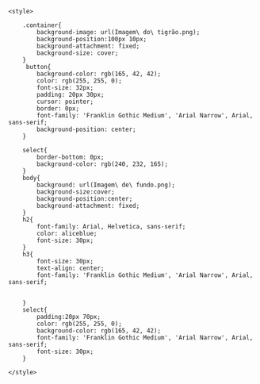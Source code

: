 <!DOCTYPE html>
<html lang="en">
<head>
    <meta charset="UTF-8">
    <meta name="viewport" content="width=device-width, initial-scale=1.0">
    <title>Correndo sobre o tempo</title>

    <style>

        .container{
            background-image: url(Imagem\ do\ tigrão.png);
            background-position:100px 10px;
            background-attachment: fixed;
            background-size: cover;
        }
         button{
            background-color: rgb(165, 42, 42);
            color: rgb(255, 255, 0);
            font-size: 32px;
            padding: 20px 30px;
            cursor: pointer;
            border: 0px;
            font-family: 'Franklin Gothic Medium', 'Arial Narrow', Arial, sans-serif;
            background-position: center;
        }

        select{
            border-bottom: 0px; 
            background-color: rgb(240, 232, 165);
        }
        body{
            background: url(Imagem\ de\ fundo.png);
            background-size:cover;
            background-position:center;
            background-attachment: fixed;
        }
        h2{
            font-family: Arial, Helvetica, sans-serif;
            color: aliceblue;
            font-size: 30px;
        }
        h3{
            font-size: 30px;
            text-align: center;
            font-family: 'Franklin Gothic Medium', 'Arial Narrow', Arial, sans-serif;
        

        }
        select{
            padding:20px 70px;
            color: rgb(255, 255, 0);
            background-color: rgb(165, 42, 42);
            font-family: 'Franklin Gothic Medium', 'Arial Narrow', Arial, sans-serif;
            font-size: 30px;
        }
        
    </style>  
</head>
<body>
    <audio 

    id="sound"   
    src="./Som de Relógio Tic Tac.mp3"
    style="display: none;">
    </audio>


    <div class="container">

    <!--Criando select Segundos-->
    <h2>Segundos</h2>
    <select id="Segundos" name="Segundos"></select>

    <!--Criando o select Minutos-->   
    <h2>Minutos</h2>
    <select id="Minutos" name="Minutos"></select>

    
    <!--Criando select Horas-->
    <h2>Horas</h2>
    <select id="Horas" name="Horas" ></select>

    <!--Coloquei um espaço entre os butões de selecionar e começar-->
    <br>
    <br>    

    <!--CRIADO BUTÃO DE COMEÇAR-->
    <button id="Comecar">Começar!</button>
    </div>

   <!--CRIEI UM ID CHAMADO DISPLAY-->
    <div id="display">
        <h3>00:00:00</h3>

    
        <div class="alert"
        style="text-align: center;">
        
        </div>
      </div>

    <!--CRIANDO O SCRIPT-->
    <script>

        //Criando display
    var display = document.getElementById('display');

    //Criando display para Minutos
    var Minutos = document.getElementById('Minutos');

    //Criando display para Segundos
    var Segundos = document.getElementById('Segundos');

    //Criando display para Horas
    var Horas = document.getElementById('Horas');

    //Criando display para Comecar
    var Comecar = document.getElementById('Comecar');

    var cronometroSeg;//Varialvel Cronometro Segundos
    var MinutosAtual;//Varialvel Minuto Atual
    var SegundosAtual;//Varialvel Segundo Atual
    var HorasAtual;//Varialvel Hora Atual
    var interval;//Varialvel Intervalo

    //Preenchendo os minutos (até 60 minutos)
    for (var i = 0; i <=60; i++){
        Minutos.innerHTML+='<option value="'+i+'">'+i+'</option>';
    }

    //Preenchendo os segundos (até 60 segudos)
    for (var i = 0; i<=60; i++){
        Segundos.innerHTML+='<Option value="'+i+'">'+i+'</option>';
    }
       for (var i = 0; i <=60; i++){
        Minutos.innerHTML+='<option value="'+i+'">'+i+'</option>';
    }

    //Preenchendo os horas (até 60 horas)
    for (var i=0; i<=60; i++){
        Horas.innerHTML+='<option value="'+i+'">'+i+'</option>';
    }

    Comecar.addEventListener('click',function(){

        MinutosAtual = Minutos.value;
        SegundosAtual = Segundos.value;
        HorasAtual   = Horas.value;

        //criar tempo inicial
        display.childNodes[1].innerHTML = formatarTempo(HorasAtual) + ":" + formatarTempo(MinutosAtual) + ":" + formatarTempo(SegundosAtual);

        //Começar a contagem do tempo
        interval = setInterval(function(){

            SegundosAtual--;

            if(SegundosAtual <0){
                SegundosAtual = 59;
                MinutosAtual --;

            if(MinutosAtual <0){
                MinutosAtual = 59; 
                HorasAtual --;

            if(HorasAtual <0){
            clearInterval(interval); // Para o interval
            alert("Tempo esgotado!");//alerta do tempo
            document.getElementById("sound").play(); // Toca o som
            
            }
            }
            }

            //Atualizar o tempo de exibição
            display.childNodes[1].innerHTML = formatarTempo(HorasAtual) + ":" + formatarTempo(MinutosAtual) + ":" + formatarTempo(SegundosAtual);
            },1000);//Atualizar a cada segundo
    });
    // Função para formatar o tempo e sempre mostrar 2 dígitos
    function formatarTempo(tempo) {
            return tempo < 10 ? '0' + tempo : tempo;
        }
        

    </script>

</body>
</html>


